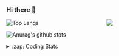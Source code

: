 ### Hi there 👋

<!--
**tao8687/tao8687** is a ✨ _special_ ✨ repository because its `README.md` (this file) appears on your GitHub profile.

Here are some ideas to get you started:

- 🔭 I’m currently working on ...
- 🌱 I’m currently learning ...
- 👯 I’m looking to collaborate on ...
- 🤔 I’m looking for help with ...
- 💬 Ask me about ...
- 📫 How to reach me: ...
- 😄 Pronouns: ...
- ⚡ Fun fact: ...
-->

<img align='right' src="https://media.giphy.com/media/M9gbBd9nbDrOTu1Mqx/giphy.gif" width="240">

  
![Top Langs](https://github-readme-stats.vercel.app/api/top-langs/?username=tao8687&layout=compact&title_color=23238E&text_color=A67D3D)

![Anurag's github stats](https://github-readme-stats.vercel.app/api?username=tao8687&show_icons=true&&text_color=A67D3D&title_color=23238E&show_icons=false&count_private=true&hide=stars)

<details>
  <summary>:zap: Coding Stats</summary>
  <br>
    
<!--START_SECTION:waka-->
![Code Time](http://img.shields.io/badge/Code%20Time-924%20hrs%201%20min-blue)

![Profile Views](http://img.shields.io/badge/Profile%20Views-3-blue)

**🐱 My GitHub Data** 

> 🏆 45 Contributions in the Year 2023
 > 
> 📦 1.5 MB Used in GitHub's Storage 
 > 
> 🚫 Not Opted to Hire
 > 
> 📜 49 Public Repositories 
 > 
> 🔑 23 Private Repositories  
 > 
**I'm an Early 🐤** 

```text
🌞 Morning      117 commits       ██████████████████░░░░░░░   71.78 % 
🌆 Daytime       23 commits       ███░░░░░░░░░░░░░░░░░░░░░░   14.11 % 
🌃 Evening       23 commits       ███░░░░░░░░░░░░░░░░░░░░░░   14.11 % 
🌙 Night          0 commits       ░░░░░░░░░░░░░░░░░░░░░░░░░   00.00 % 

```
📅 **I'm Most Productive on Monday** 

```text
Monday          32 commits       █████░░░░░░░░░░░░░░░░░░░░   19.63 % 
Tuesday         25 commits       ███░░░░░░░░░░░░░░░░░░░░░░   15.34 % 
Wednesday       24 commits       ███░░░░░░░░░░░░░░░░░░░░░░   14.72 % 
Thursday        20 commits       ███░░░░░░░░░░░░░░░░░░░░░░   12.27 % 
Friday          28 commits       ████░░░░░░░░░░░░░░░░░░░░░   17.18 % 
Saturday        17 commits       ██░░░░░░░░░░░░░░░░░░░░░░░   10.43 % 
Sunday          17 commits       ██░░░░░░░░░░░░░░░░░░░░░░░   10.43 % 

```


📊 **This Week I Spent My Time On** 

```text
⌚︎ Time Zone: Asia/Shanghai

💬 Programming Languages: 
C                        48 mins             ████████████████░░░░░░░░░   66.00 % 
C++                      12 mins             ████░░░░░░░░░░░░░░░░░░░░░   17.01 % 
Makefile                 5 mins              █░░░░░░░░░░░░░░░░░░░░░░░░   06.93 % 
Markdown                 2 mins              █░░░░░░░░░░░░░░░░░░░░░░░░   03.78 % 
Other                    2 mins              ░░░░░░░░░░░░░░░░░░░░░░░░░   03.34 % 

🔥 Editors: 
VS Code                  1 hr 12 mins        █████████████████████████   100.00 % 

🐱‍💻 Projects: 
sylixOS                  29 mins             ██████████░░░░░░░░░░░░░░░   41.17 % 
VC0768_platform_rtthread 20 mins             ███████░░░░░░░░░░░░░░░░░░   27.54 % 
TS0845_5.0               11 mins             ███░░░░░░░░░░░░░░░░░░░░░░   15.20 % 
vc0768                   7 mins              ██░░░░░░░░░░░░░░░░░░░░░░░   10.75 % 
rt-thread                3 mins              █░░░░░░░░░░░░░░░░░░░░░░░░   05.35 % 

💻 Operating System: 
Linux                    1 hr 12 mins        █████████████████████████   100.00 % 

```

**I Mostly Code in Python** 

```text
Python                   9 repos             ████████░░░░░░░░░░░░░░░░░   32.14 % 
C++                      6 repos             █████░░░░░░░░░░░░░░░░░░░░   21.43 % 
C                        5 repos             ████░░░░░░░░░░░░░░░░░░░░░   17.86 % 
Shell                    2 repos             █░░░░░░░░░░░░░░░░░░░░░░░░   07.14 % 
JavaScript               2 repos             █░░░░░░░░░░░░░░░░░░░░░░░░   07.14 % 

```


**Timeline**

![Chart not found](https://raw.githubusercontent.com/tao8687/tao8687/master/charts/bar_graph.png) 


 Last Updated on 13/02/2023 01:43:13 UTC
<!--END_SECTION:waka-->
</details>

